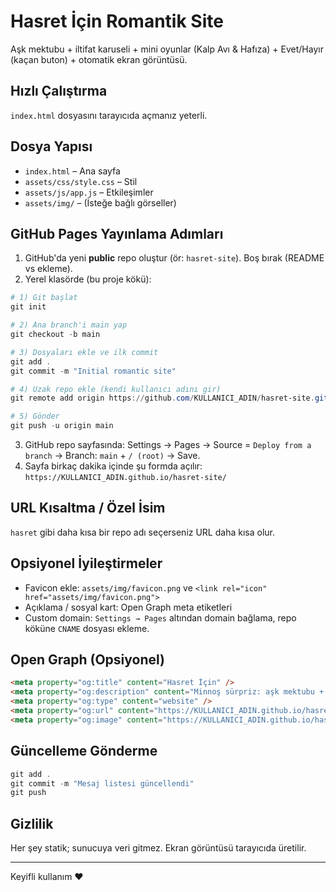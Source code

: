 # Hasret İçin Romantik Site

Aşk mektubu + iltifat karuseli + mini oyunlar (Kalp Avı & Hafıza) + Evet/Hayır (kaçan buton) + otomatik ekran görüntüsü.

## Hızlı Çalıştırma
`index.html` dosyasını tarayıcıda açmanız yeterli.

## Dosya Yapısı
- `index.html` – Ana sayfa
- `assets/css/style.css` – Stil
- `assets/js/app.js` – Etkileşimler
- `assets/img/` – (İsteğe bağlı görseller)

## GitHub Pages Yayınlama Adımları
1. GitHub'da yeni **public** repo oluştur (ör: `hasret-site`). Boş bırak (README vs ekleme).
2. Yerel klasörde (bu proje kökü):

```powershell
# 1) Git başlat
git init

# 2) Ana branch'i main yap
git checkout -b main

# 3) Dosyaları ekle ve ilk commit
git add .
git commit -m "Initial romantic site"

# 4) Uzak repo ekle (kendi kullanıcı adını gir)
git remote add origin https://github.com/KULLANICI_ADIN/hasret-site.git

# 5) Gönder
git push -u origin main
```

3. GitHub repo sayfasında: Settings → Pages → Source = `Deploy from a branch` → Branch: `main` + `/ (root)` → Save.
4. Sayfa birkaç dakika içinde şu formda açılır: `https://KULLANICI_ADIN.github.io/hasret-site/`

## URL Kısaltma / Özel İsim
`hasret` gibi daha kısa bir repo adı seçerseniz URL daha kısa olur.

## Opsiyonel İyileştirmeler
- Favicon ekle: `assets/img/favicon.png` ve `<link rel="icon" href="assets/img/favicon.png">`
- Açıklama / sosyal kart: Open Graph meta etiketleri
- Custom domain: `Settings → Pages` altından domain bağlama, repo köküne `CNAME` dosyası ekleme.

## Open Graph (Opsiyonel)
```html
<meta property="og:title" content="Hasret İçin" />
<meta property="og:description" content="Minnoş sürpriz: aşk mektubu + oyunlar" />
<meta property="og:type" content="website" />
<meta property="og:url" content="https://KULLANICI_ADIN.github.io/hasret-site/" />
<meta property="og:image" content="https://KULLANICI_ADIN.github.io/hasret-site/assets/img/preview.png" />
```

## Güncelleme Gönderme
```powershell
git add .
git commit -m "Mesaj listesi güncellendi"
git push
```

## Gizlilik
Her şey statik; sunucuya veri gitmez. Ekran görüntüsü tarayıcıda üretilir.

---
Keyifli kullanım ❤️
